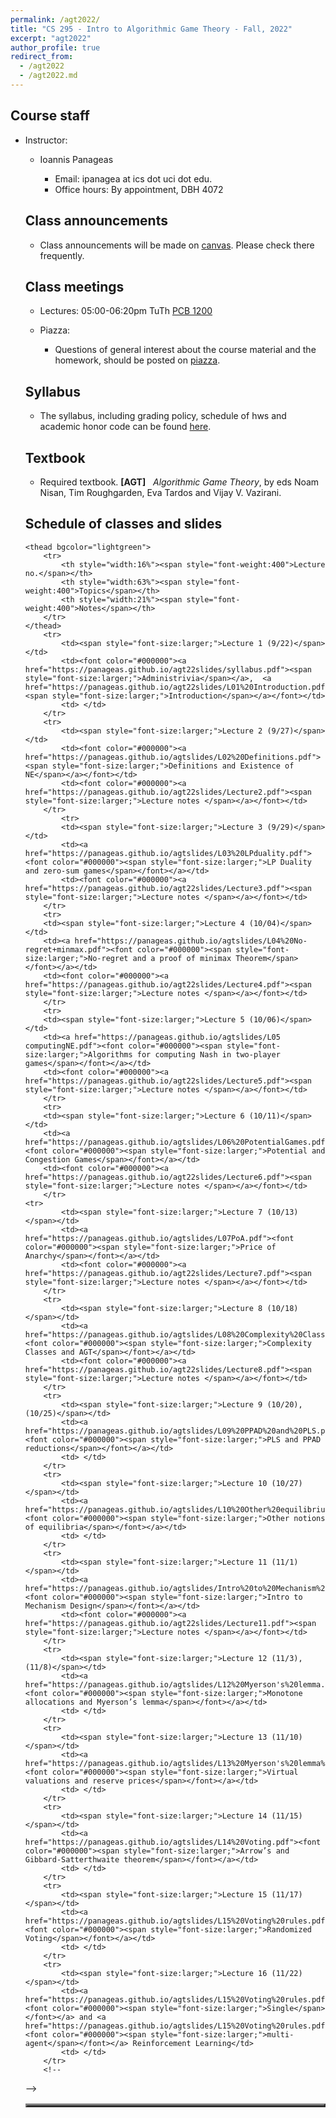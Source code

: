 ```yaml
---
permalink: /agt2022/
title: "CS 295 - Intro to Algorithmic Game Theory - Fall, 2022"
excerpt: "agt2022"
author_profile: true
redirect_from: 
  - /agt2022
  - /agt2022.md
---
```

<H2>Course staff</H2>
<UL>
 <LI> Instructor: </LI>
 <UL>
  <LI> Ioannis Panageas</LI>
  <UL>
   <LI> Email: ipanagea at ics dot uci dot edu.  </LI>
   <LI>Office hours: By appointment, DBH 4072</LI>
    </UL>
  </UL>

<H2>Class announcements</H2>
<UL>
	<LI> Class announcements will be made on <a href="https://canvas.eee.uci.edu/">canvas</a>. Please check there frequently. </LI>
</UL>
<H2>Class meetings</H2>
<UL>
 <LI> Lectures: 05:00-06:20pm TuTh <a href="https://classrooms.uci.edu/classrooms/pcb/pcb-1200/"> PCB 1200</a> </LI>
 </UL>
<UL> 
 <LI> Piazza: </LI>
 <UL>  
<LI> Questions of general interest about the course material and the homework,
        should be posted on <a href="https://piazza.com/">piazza</a>. 
	 </LI>
  </UL>
 </UL> 
<H2>Syllabus</H2>
<UL>
<LI> The syllabus, including grading policy, schedule of hws and academic honor code can be found <a href="https://panageas.github.io/agt22slides/syllabus.pdf"> here</a>.
</LI>
</UL> 
<H2>Textbook</H2>
<UL>
<LI> Required textbook. <b>[AGT]</b> &nbsp; <i>Algorithmic Game Theory</i>, 
by eds Noam Nisan, Tim Roughgarden, Eva Tardos and
Vijay V. Vazirani. 
</LI>
</UL>
<H2>Schedule of classes and slides </H2>
	
<table align="center" border="3" cellpadding="2" cellspacing="2">
	 
	<thead bgcolor="lightgreen">
		<tr>
			<th style="width:16%"><span style="font-weight:400">Lecture no.</span></th>
			<th style="width:63%"><span style="font-weight:400">Topics</span></th>
			<th style="width:21%"><span style="font-weight:400">Notes</span></th>
		</tr>
	</thead>
		<tr>
			<td><span style="font-size:larger;">Lecture 1 (9/22)</span></td>
			<td><font color="#000000"><a href="https://panageas.github.io/agt22slides/syllabus.pdf"><span style="font-size:larger;">Administrivia</span></a>,  <a href="https://panageas.github.io/agt22slides/L01%20Introduction.pdf"><span style="font-size:larger;">Introduction</span></a></font></td>
			<td> </td>
		</tr>
		<tr>
			<td><span style="font-size:larger;">Lecture 2 (9/27)</span></td>
			<td><font color="#000000"><a href="https://panageas.github.io/agtslides/L02%20Definitions.pdf"><span style="font-size:larger;">Definitions and Existence of NE</span></a></font></td>
			<td><font color="#000000"><a href="https://panageas.github.io/agt22slides/Lecture2.pdf"><span style="font-size:larger;">Lecture notes </span></a></font></td>
		</tr>
	        <tr>
			<td><span style="font-size:larger;">Lecture 3 (9/29)</span></td>
			<td><a href="https://panageas.github.io/agtslides/L03%20LPduality.pdf"><font color="#000000"><span style="font-size:larger;">LP Duality and zero-sum games</span></font></a></td>
			<td><font color="#000000"><a href="https://panageas.github.io/agt22slides/Lecture3.pdf"><span style="font-size:larger;">Lecture notes </span></a></font></td>
		</tr>
		<tr>
		<td><span style="font-size:larger;">Lecture 4 (10/04)</span></td>
		<td><a href="https://panageas.github.io/agtslides/L04%20No-regret+minmax.pdf"><font color="#000000"><span style="font-size:larger;">No-regret and a proof of minimax Theorem</span></font></a></td>
		<td><font color="#000000"><a href="https://panageas.github.io/agt22slides/Lecture4.pdf"><span style="font-size:larger;">Lecture notes </span></a></font></td>
		</tr>		 
		<tr>
		<td><span style="font-size:larger;">Lecture 5 (10/06)</span></td>
		<td><a href="https://panageas.github.io/agtslides/L05 computingNE.pdf"><font color="#000000"><span style="font-size:larger;">Algorithms for computing Nash in two-player games</span></font></a></td>
		<td><font color="#000000"><a href="https://panageas.github.io/agt22slides/Lecture5.pdf"><span style="font-size:larger;">Lecture notes </span></a></font></td>
		</tr>
		<tr>
		<td><span style="font-size:larger;">Lecture 6 (10/11)</span></td>
		<td><a href="https://panageas.github.io/agtslides/L06%20PotentialGames.pdf"><font color="#000000"><span style="font-size:larger;">Potential and Congestion Games</span></font></a></td>
		<td><font color="#000000"><a href="https://panageas.github.io/agt22slides/Lecture6.pdf"><span style="font-size:larger;">Lecture notes </span></a></font></td>
		</tr>
	<tr>
			<td><span style="font-size:larger;">Lecture 7 (10/13)</span></td>
			<td><a href="https://panageas.github.io/agtslides/L07PoA.pdf"><font color="#000000"><span style="font-size:larger;">Price of Anarchy</span></font></a></td>
			<td><font color="#000000"><a href="https://panageas.github.io/agt22slides/Lecture7.pdf"><span style="font-size:larger;">Lecture notes </span></a></font></td>
		</tr>
		<tr>
			<td><span style="font-size:larger;">Lecture 8 (10/18)</span></td>
			<td><a href="https://panageas.github.io/agtslides/L08%20Complexity%20Classes.pdf"><font color="#000000"><span style="font-size:larger;">Complexity Classes and AGT</span></font></a></td>
			<td><font color="#000000"><a href="https://panageas.github.io/agt22slides/Lecture8.pdf"><span style="font-size:larger;">Lecture notes </span></a></font></td>
		</tr>
		<tr>
			<td><span style="font-size:larger;">Lecture 9 (10/20), (10/25)</span></td>
			<td><a href="https://panageas.github.io/agtslides/L09%20PPAD%20and%20PLS.pdf"><font color="#000000"><span style="font-size:larger;">PLS and PPAD reductions</span></font></a></td>
			<td> </td>
		</tr>
		<tr>
			<td><span style="font-size:larger;">Lecture 10 (10/27)</span></td>
			<td><a href="https://panageas.github.io/agtslides/L10%20Other%20equilibrium%20notions.pdf"><font color="#000000"><span style="font-size:larger;">Other notions of equilibria</span></font></a></td>
			<td> </td>
		</tr>
		<tr>
			<td><span style="font-size:larger;">Lecture 11 (11/1)</span></td>
			<td><a href="https://panageas.github.io/agtslides/Intro%20to%20Mechanism%20Design.pdf"><font color="#000000"><span style="font-size:larger;">Intro to Mechanism Design</span></font></a></td>
			<td><font color="#000000"><a href="https://panageas.github.io/agt22slides/Lecture11.pdf"><span style="font-size:larger;">Lecture notes </span></a></font></td>
		</tr>
		<tr>
			<td><span style="font-size:larger;">Lecture 12 (11/3), (11/8)</span></td>
			<td><a href="https://panageas.github.io/agtslides/L12%20Myerson's%20lemma.pdf"><font color="#000000"><span style="font-size:larger;">Monotone allocations and Myerson’s lemma</span></font></a></td>
			<td> </td>
		</tr>
		<tr>
			<td><span style="font-size:larger;">Lecture 13 (11/10)</span></td>
			<td><a href="https://panageas.github.io/agtslides/L13%20Myerson's%20lemma%20(part2).pdf"><font color="#000000"><span style="font-size:larger;">Virtual valuations and reserve prices</span></font></a></td>
			<td> </td>
		</tr>
		<tr>
			<td><span style="font-size:larger;">Lecture 14 (11/15)</span></td>
			<td><a href="https://panageas.github.io/agtslides/L14%20Voting.pdf"><font color="#000000"><span style="font-size:larger;">Arrow’s and Gibbard-Satterthwaite theorem</span></font></a></td>
			<td> </td>
		</tr>
		<tr>
			<td><span style="font-size:larger;">Lecture 15 (11/17)</span></td>
			<td><a href="https://panageas.github.io/agtslides/L15%20Voting%20rules.pdf"><font color="#000000"><span style="font-size:larger;">Randomized Voting</span></font></a></td>
			<td> </td>
		</tr>
		<tr>
			<td><span style="font-size:larger;">Lecture 16 (11/22)</span></td>
			<td><a href="https://panageas.github.io/agtslides/L15%20Voting%20rules.pdf"><font color="#000000"><span style="font-size:larger;">Single</span></font></a> and <a href="https://panageas.github.io/agtslides/L15%20Voting%20rules.pdf"><font color="#000000"><span style="font-size:larger;">multi-agent</span></font></a> Reinforcement Learning</td>
			<td> </td>
		</tr>
		<!--
-->
</table>
